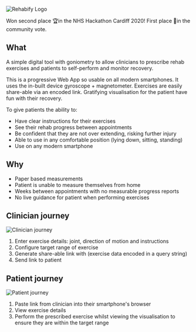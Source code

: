 

![Rehabify Logo](https://user-images.githubusercontent.com/10219824/73192571-204f1000-4121-11ea-90fc-026c1346b38c.png)

Won second place 🏆in the NHS Hackathon Cardiff 2020! First place 🥇in the community vote.

## What

A simple digital tool with goniometry to allow clinicians to prescribe rehab exercises and patients to self-perform and monitor recovery.

This is a progressive Web App so usable on all modern smartphones. It uses the in-built device gyroscope + magnetometer. Exercises are easily share-able via an encoded link. Gratifying visualisation for the patient have fun with their recovery.

To give patients the ability to:
- Have clear instructions for their exercises
- See their rehab progress between appointments
- Be confident that they are not over extending, risking further injury
- Able to use in any comfortable position (lying down, sitting, standing)
- Use on any modern smartphone


## Why

- Paper based measurements
- Patient is unable to measure themselves from home
- Weeks between appointments with no measurable progress reports
- No live guidance for patient when performing exercises

## Clinician journey

![Clinician journey](https://media.giphy.com/media/TIiLkAXKyQN28pt8rT/giphy.gif)

1. Enter exercise details: joint, direction of motion and instructions
2. Configure target range of exercise
3. Generate share-able link with (exercise data encoded in a query string)
4. Send link to patient

## Patient journey

![Patient journey](https://media.giphy.com/media/gLLdbzeMq5Nnkrv0FU/giphy.gif)

1. Paste link from clinician into their smartphone's browser 
2. View exercise details
3. Perform the prescribed exercise whilst viewing the visualisation to ensure they are within the target range 
